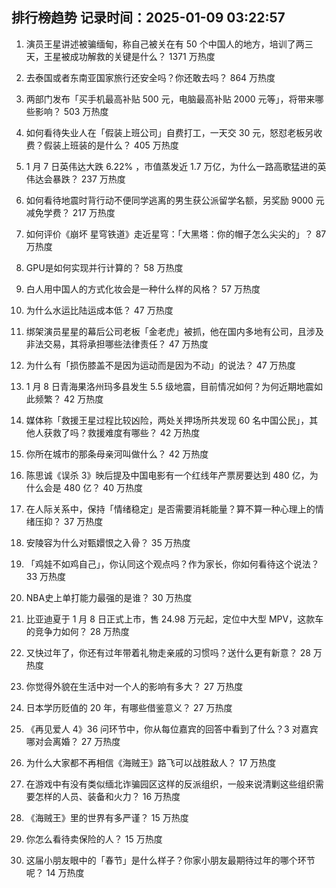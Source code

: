 
## 排行榜趋势 记录时间：2025-01-09 03:22:57
  
  1. 演员王星讲述被骗缅甸，称自己被关在有 50 个中国人的地方，培训了两三天，王星被成功解救的关键是什么？ 1371 万热度
    
  2. 去泰国或者东南亚国家旅行还安全吗？你还敢去吗？ 864 万热度
    
  3. 两部门发布「买手机最高补贴 500 元，电脑最高补贴 2000 元等」，将带来哪些影响？ 503 万热度
    
  4. 如何看待失业人在「假装上班公司」自费打工，一天交 30 元，怒怼老板另收费？假装上班装的是什么？ 405 万热度
    
  5. 1 月 7 日英伟达大跌 6.22% ，市值蒸发近 1.7 万亿，为什么一路高歌猛进的英伟达会暴跌？ 237 万热度
    
  6. 如何看待地震时背行动不便同学逃离的男生获公派留学名额，另奖励 9000 元减免学费？ 217 万热度
    
  7. 如何评价《崩坏 星穹铁道》走近星穹：「大黑塔：你的帽子怎么尖尖的」？ 87 万热度
    
  8. GPU是如何实现并行计算的？ 58 万热度
    
  9. 白人用中国人的方式化妆会是一种什么样的风格？ 57 万热度
    
  10. 为什么水运比陆运成本低？ 47 万热度
    
  11. 绑架演员星星的幕后公司老板「金老虎」被抓，他在国内多地有公司，且涉及非法交易，其将承担哪些法律责任？ 47 万热度
    
  12. 为什么有「损伤膝盖不是因为运动而是因为不动」的说法？ 47 万热度
    
  13. 1 月 8 日青海果洛州玛多县发生 5.5 级地震，目前情况如何？为何近期地震如此频繁？ 42 万热度
    
  14. 媒体称「救援王星过程比较凶险，两处关押场所共发现 60 名中国公民」，其他人获救了吗？救援难度有哪些？ 42 万热度
    
  15. 你所在城市的那条母亲河叫做什么？ 42 万热度
    
  16. 陈思诚《误杀 3》映后提及中国电影有一个红线年产票房要达到 480 亿，为什么会是 480 亿？ 40 万热度
    
  17. 在人际关系中，保持「情绪稳定」是否需要消耗能量？算不算一种心理上的情绪压抑？ 37 万热度
    
  18. 安陵容为什么对甄嬛恨之入骨？ 35 万热度
    
  19. 「鸡娃不如鸡自己」，你认同这个观点吗？作为家长，你如何看待这个说法？ 33 万热度
    
  20. NBA史上单打能力最强的是谁？ 30 万热度
    
  21. 比亚迪夏于 1 月 8 日正式上市，售 24.98 万元起，定位中大型 MPV，这款车的竞争力如何？ 28 万热度
    
  22. 又快过年了，你还有过年带着礼物走亲戚的习惯吗？送什么更有新意？ 28 万热度
    
  23. 你觉得外貌在生活中对一个人的影响有多大？ 27 万热度
    
  24. 日本学历贬值的 20 年，有哪些借鉴意义？ 27 万热度
    
  25. 《再见爱人 4》36 问环节中，你从每位嘉宾的回答中看到了什么？3 对嘉宾哪对会离婚？ 27 万热度
    
  26. 为什么大家都不再相信《海贼王》路飞可以战胜敌人？ 17 万热度
    
  27. 在游戏中有没有类似缅北诈骗园区这样的反派组织，一般来说清剿这些组织需要怎样的人员、装备和火力？ 16 万热度
    
  28. 《海贼王》里的世界有多严谨？ 15 万热度
    
  29. 你怎么看待卖保险的人？ 15 万热度
    
  30. 这届小朋友眼中的「春节」是什么样子？你家小朋友最期待过年的哪个环节呢？ 14 万热度
    